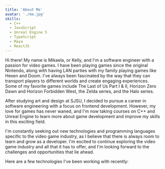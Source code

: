```yaml
---
title: 'About Me'
avatar: './me.jpg'
skills:
  - C++
  - JavaScript
  - Unreal Engine 5
  - TypeScript
  - Maya
  - ReactJS
---
```


Hi there! My name is Mikaela, or Kelly, and I'm a software engineer with a passion for video games. I have been playing games since the original Nintendo, along with having LAN parties with my family playing games like Hexen and Doom. I've always been fascinated by the way that they can transport players to different worlds and create engaging experiences. Some of my favorite games include The Last of Us Part I & II, Horizon Zero Dawn and Horizon Forbidden West, the Zelda series, and the Halo series.

After studying art and design at SJSU, I decided to pursue a career in software engineering with a focus on frontend development. However, my love for games has never waned, and I'm now taking courses on C++ and Unreal Engine to learn more about game development and improve my skills in this exciting field.

I'm constantly seeking out new technologies and programming languages specific to the video game industry, as I believe that there is always room to learn and grow as a developer. I'm excited to continue exploring the video game industry and all that it has to offer, and I'm looking forward to the challenges and opportunities that lie ahead.

Here are a few technologies I've been working with recently:
